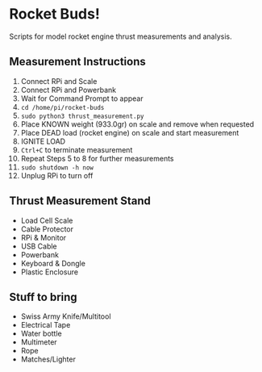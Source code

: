 # Rocket Buds!
Scripts for model rocket engine thrust measurements and analysis.

## Measurement Instructions
1. Connect RPi and Scale
2. Connect RPi and Powerbank
3. Wait for Command Prompt to appear
4. `cd /home/pi/rocket-buds`
5. `sudo python3 thrust_measurement.py`
6. Place KNOWN weight (933.0gr) on scale and remove when requested
7. Place DEAD load (rocket engine) on scale and start measurement
8. IGNITE LOAD
9. `Ctrl+C` to terminate measurement
10. Repeat Steps 5 to 8 for further measurements
11. `sudo shutdown -h now`
12. Unplug RPi to turn off

## Thrust Measurement Stand
- Load Cell Scale
- Cable Protector
- RPi & Monitor
- USB Cable
- Powerbank
- Keyboard & Dongle
- Plastic Enclosure

## Stuff to bring
- Swiss Army Knife/Multitool
- Electrical Tape
- Water bottle
- Multimeter
- Rope
- Matches/Lighter
